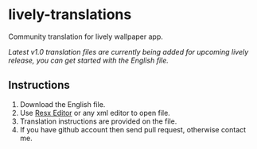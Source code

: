 # lively-translations
Community translation for lively wallpaper app.

*Latest v1.0 translation files are currently being added for upcoming lively release, you can get started with the English file.*
## Instructions 
 1. Download the English file.
 2. Use [Resx Editor](https://sourceforge.net/projects/resx/) or any xml editor to open file.
 3. Translation instructions are provided on the file.
 4. If you have github account then send pull request, otherwise contact me.
